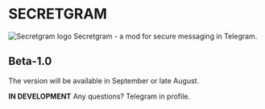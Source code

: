 # **SECRETGRAM**
![Secretgram logo](https://raw.githubusercontent.com/Andeoforce/secretgram/refs/heads/main/icon.ico "Secretgram logo")
Secretgram - a mod for secure messaging in Telegram.
## Beta-1.0 ##
The version will be available in September or late August.

**IN DEVELOPMENT**
Any questions? Telegram in profile.
